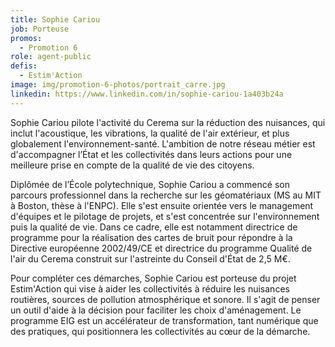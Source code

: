 ```yaml
---
title: Sophie Cariou
job: Porteuse
promos:
  - Promotion 6
role: agent-public
defis:
  - Estim'Action
image: img/promotion-6-photos/portrait_carre.jpg
linkedin: https://www.linkedin.com/in/sophie-cariou-1a403b24a
---
```


Sophie Cariou pilote l'activité du Cerema sur la réduction des nuisances, qui inclut l'acoustique, les vibrations, la qualité de l'air extérieur, et plus globalement l'environnement-santé. L'ambition de notre réseau métier est d'accompagner l’État et les collectivités dans leurs actions pour une meilleure prise en compte de la qualité de vie des citoyens.

Diplômée de l’École polytechnique, Sophie Cariou a commencé son parcours professionnel dans la recherche sur les géomatériaux (MS au MIT à Boston, thèse à l'ENPC). Elle s'est ensuite orientée vers le management d'équipes et le pilotage de projets, et s'est concentrée sur l'environnement puis la qualité de vie. Dans ce cadre, elle est notamment directrice de programme pour la réalisation des cartes de bruit pour répondre à la Directive européenne 2002/49/CE et directrice du programme Qualité de l'air du Cerema construit sur l'astreinte du Conseil d'État de 2,5 M€.

Pour compléter ces démarches, Sophie Cariou est porteuse du projet Estim'Action qui vise à aider les collectivités à réduire les nuisances routières, sources de pollution atmosphérique et sonore. Il s'agit de penser un outil d'aide à la décision pour faciliter les choix d'aménagement. Le programme EIG est un accélérateur de transformation, tant numérique que des pratiques, qui positionnera les collectivités au cœur de la démarche.

